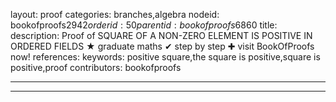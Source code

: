 layout: proof
categories: branches,algebra
nodeid: bookofproofs$2942
orderid: 50
parentid: bookofproofs$6860
title: 
description:  Proof of SQUARE OF A NON-ZERO ELEMENT IS POSITIVE IN ORDERED FIELDS &#9733; graduate maths &#10004; step by step &#10010; visit BookOfProofs now!
references: 
keywords: positive square,the square is positive,square is positive,proof
contributors: bookofproofs

---


---

